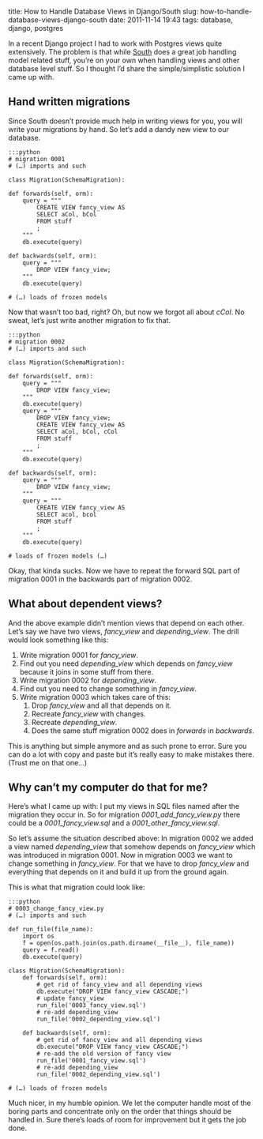 title: How to Handle Database Views in Django/South
slug: how-to-handle-database-views-django-south
date: 2011-11-14 19:43
tags: database, django, postgres

In a recent Django project I had to work with Postgres views quite extensively. The problem is that while [South](http://south.aeracode.org/) does a great job handling model related stuff, you’re on your own when handling views and other database level stuff. So I thought I’d share the simple/simplistic solution I came up with.


## Hand written migrations

Since South doesn’t provide much help in writing views for you, you will write your migrations by hand. So let’s add a dandy new view to our database.

	:::python
	# migration 0001
	# (…) imports and such

	class Migration(SchemaMigration):

    def forwards(self, orm):
        query = """
			CREATE VIEW fancy_view AS
			SELECT aCol, bCol
			FROM stuff
			;
		"""
		db.execute(query)
	
	def backwards(self, orm):
        query = """
			DROP VIEW fancy_view;
		"""
		db.execute(query)

	# (…) loads of frozen models

Now that wasn’t too bad, right? Oh, but now we forgot all about *cCol*. No sweat, let’s just write another migration to fix that.

	:::python
	# migration 0002
	# (…) imports and such

	class Migration(SchemaMigration):

    def forwards(self, orm):
        query = """
			DROP VIEW fancy_view;
		"""
		db.execute(query)
        query = """
			DROP VIEW fancy_view;
			CREATE VIEW fancy_view AS
			SELECT aCol, bCol, cCol
			FROM stuff
			;
		"""
		db.execute(query)
	
	def backwards(self, orm):
        query = """
			DROP VIEW fancy_view;
		"""
        query = """
			CREATE VIEW fancy_view AS
			SELECT acol, bcol
			FROM stuff
			;
		"""
		db.execute(query)

	# loads of frozen models (…)

Okay, that kinda sucks. Now we have to repeat the forward SQL part of migration 0001 in the backwards part of migration 0002.


## What about dependent views?

And the above example didn’t mention views that depend on each other. Let’s say we have two views, *fancy_view* and *depending_view*. The drill would look something like this:

1. Write migration 0001 for *fancy_view*.
2. Find out you need *depending_view* which depends on *fancy_view* because it joins in some stuff from there.
3. Write migration 0002 for *depending_view*.
4. Find out you need to change something in *fancy_view*.
5. Write migration 0003 which takes care of this:
	1. Drop *fancy_view* and all that depends on it.
	2. Recreate *fancy_view* with changes.
	3. Recreate *depending_view*.
	4. Does the same stuff migration 0002 does in *forwards* in *backwards*.

This is anything but simple anymore and as such prone to error. Sure you can do a lot with copy and paste but it’s really easy to make mistakes there. (Trust me on that one…)


## Why can’t my computer do that for me?

Here’s what I came up with: I put my views in SQL files named after the migration they occur in. So for migration *0001_add_fancy_view.py* there could be a *0001_fancy_view.sql* and a *0001_other_fancy_view.sql*.

So let’s assume the situation described above: In migration 0002 we added a view named *depending_view* that somehow depends on *fancy_view* which was introduced in migration 0001. Now in migration 0003 we want to change something in *fancy_view*. For that we have to drop *fancy_view* and everything that depends on it and build it up from the ground again.

This is what that migration could look like:

	:::python
	# 0003_change_fancy_view.py
	# (…) imports and such

	def run_file(file_name):
		import os
		f = open(os.path.join(os.path.dirname(__file__), file_name))
		query = f.read()
		db.execute(query)

	class Migration(SchemaMigration):
		def forwards(self, orm):
			# get rid of fancy_view and all depending views
			db.execute("DROP VIEW fancy_view CASCADE;")
			# update fancy_view
			run_file('0003_fancy_view.sql')
			# re-add depending_view
			run_file('0002_depending_view.sql')

		def backwards(self, orm):
			# get rid of fancy_view and all depending views
			db.execute("DROP VIEW fancy_view CASCADE;")
			# re-add the old version of fancy view
			run_file('0001_fancy_view.sql')
			# re-add depending_view
			run_file('0002_depending_view.sql')

	# (…) loads of frozen models

Much nicer, in my humble opinion. We let the computer handle most of the boring parts and concentrate only on the order that things should be handled in. Sure there’s loads of room for improvement but it gets the job done.
